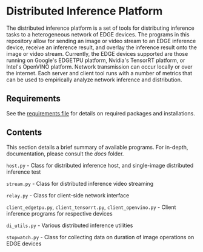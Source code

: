 # Distributed Inference Platform

The distributed inference platform is a set of tools for distributing inference tasks to a heterogeneous network of EDGE devices. 
The programs in this repository allow for sending an image or video stream to an EDGE inference device, receive an 
inference result, and overlay the inference result onto the image or video stream. Currently, the EDGE devices supported
are those running on Google's EDGETPU platform, Nvidia's TensorRT platform, or Intel's OpenVINO platform. Network
transmission can occur locally or over the internet. Each server and client tool runs with a number of metrics that can
be used to empirically analyze network inference and distribution.  

## Requirements

See the [requirements file](REQUIREMENTS.md) for details on required packages and installations.

## Contents

This section details a brief summary of available programs. For in-depth, documentation, please consult the *docs* folder.

`host.py` - Class for distributed inference host, and single-image distributed inference test

`stream.py` - Class for distributed inference video streaming

`relay.py` - Class for client-side network interface

`client_edgetpu.py`, `client_tensorrt.py`, `client_openvino.py` - Client inference programs for respective devices

`di_utils.py` - Various distributed inference utilities

`stopwatch.py` - Class for collecting data on duration of image operations on EDGE devices